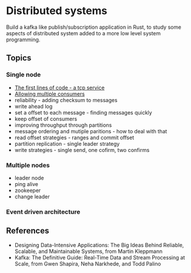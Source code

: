 # Distributed systems

Build a kafka like publish/subscription application in Rust, to study some aspects of distributed system added to a more low level system programming.

## Topics

### Single node

 - [The first lines of code - a tcp service](initial_tcp_server.md)
 - [Allowing multiple consumers](multiple_consumers.md)
 - reliability - adding checksum to messages
 - write ahead log
 - set a offset to each message - finding messages quickly
 - keep offset of consumers
 - improving throughput through partitions
 - message ordering and mutiple paritions - how to deal with that
 - read offset strategies - ranges and commit offset
 - partition replication - single leader strategy
 - write strategies - single send, one cofirm, two confirms

### Multiple nodes

 - leader node
 - ping alive
 - zookeeper
 - change leader


### Event driven architecture

## References

  - Designing Data-Intensive Applications: The Big Ideas Behind Reliable, Scalable, and Maintainable Systems, from Martin Kleppmann
  - Kafka: The Definitive Guide: Real-Time Data and Stream Processing at Scale, from Gwen Shapira, Neha Narkhede, and Todd Palino
